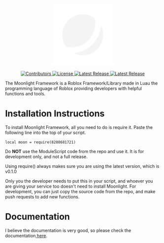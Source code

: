 <p align="center">
    <a title="Moonlight" href="https://discord.gg/Qebv3Cj5PJ" target="_blank">
         <img src="https://raw.githubusercontent.com/Moonlight-HQ/Moonlight-Branding/main/ml_logo_square_white_trans.png" width="200" alt="DBM Mods" />
    </a>
</p>
<p align="center">
    <a title="Contributors" href="https://github.com/callmehSpear/Moonlight-Framework/contributors" target="_blank">
        <img src="https://img.shields.io/github/contributors/callmehSpear/Moonlight-Framework.svg?style=flat-square" alt="Contributors" />
    </a>
    <a title="License" href="https://github.com/callmehSpear/Moonlight-Framework/blob/master/LICENSE.md" target="_blank">
        <img src="https://img.shields.io/github/license/callmehSpear/Moonlight-Framework.svg?style=flat-square" alt="License" />
    </a>
    <a title="Release" href="https://github.com/callmehSpear/Moonlight-Framework/releases" target="_blank">
        <img src="https://img.shields.io/github/release/callmehSpear/Moonlight-Framework.svg?style=flat-square" alt="Latest Release" />
    </a>
    <a title="Wiki" href="https://github.com/callmehSpear/Moonlight-Framework/wiki" target="_blank">
        <img src="https://img.shields.io/badge/wiki%20coverage-100%25-brightgreen?style=flat-square" alt="Latest Release" />
    </a>
</p>
    
The Moonlight Framework is a Roblox Framework/Library made in Luau the programming language of Roblox providing developers with helpful functions and tools.
    
# Installation Instructions
To install Moonlight Framework, all you need to do is require it. Paste the following line into the top of your script.
```
local moon = require(8288681721)
```
Do <b>NOT</b> use the ModuleScript code from the repo and use it. It is for development only, and not a full release.

Using require() always makes sure you are using the latest version, which is v0.1.0

Only you the developer needs to put this in your script, and whoever you are giving your service too doesn't need to install Moonlight.
For development, you can just copy the source code from the repo, and make push requests to add new functions.

# Documentation
I believe the documentation is very good, so please check the documentation<a href="https://github.com/callmehSpear/Moonlight-Framework/wiki"> here</a>.
